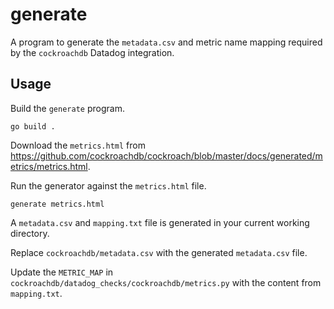 # generate

A program to generate the `metadata.csv` and metric name mapping required by the
`cockroachdb` Datadog integration.

## Usage

Build the `generate` program.

```
go build .
```

Download the `metrics.html` from
https://github.com/cockroachdb/cockroach/blob/master/docs/generated/metrics/metrics.html.

Run the generator against the `metrics.html` file.

```
generate metrics.html
```

A `metadata.csv` and `mapping.txt` file is generated in your current working
directory.

Replace `cockroachdb/metadata.csv` with the generated `metadata.csv` file.

Update the `METRIC_MAP` in `cockroachdb/datadog_checks/cockroachdb/metrics.py`
with the content from `mapping.txt`.
